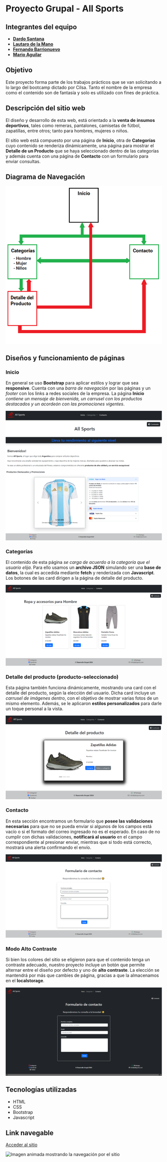 # Proyecto Grupal - All Sports

## Integrantes del equipo

- **[Dardo Santana](https://github.com/dardosantana)**
- **[Lautaro de la Mano](https://github.com/Lautidelamano)**
- **[Fernando Barrionuevo](https://github.com/Rasta07)**
- **[Mario Aguilar](https://github.com/mario-r-aguilar)**

## Objetivo

Este proyecto forma parte de los trabajos prácticos que se van solicitando
a lo largo del bootcamp dictado por Cilsa. Tanto el nombre de la empresa
como el contenido son de fantasía y solo es utilizado con fines de práctica.

## Descripción del sitio web

El diseño y desarrollo de esta web, está orientado a la **venta de**
**insumos deportivos**, tales como remeras, pantalones, camisetas de
fútbol, zapatillas, entre otros; tanto para hombres, mujeres o niños.

El sitio web está compuesto por una página de **Inicio**, otra de
**Categorías** cuyo contenido se renderiza dinámicamente, una página
para mostrar el **Detalle de un Producto** que se haya seleccionado
dentro de las categorías y además cuenta con una página de **Contacto**
con un formulario para enviar consultas.

## Diagrama de Navegación

![Diagrama de navegación](./img/resources-readme/00-navegacion.png)

## Diseños y funcionamiento de páginas

### Inicio

En general se uso **Bootstrap** para aplicar estilos y lograr que sea **responsive**.
Cuenta con una _barra de navegación_ por las páginas y un _footer_ con los links a
redes sociales de la empresa.
La página **Inicio** _contiene un mensaje de bienvenida, un carrusel con los productos_
_destacados y un acordeón con las promociones vigentes_.

![Captura de la parte superior de la página de Inicio](./img/resources-readme/01-inicio-top.png)
![Captura de la parte inferior de la página de Inicio](./img/resources-readme/02-inicio-bottom.png)

### Categorías

El contenido de esta página _se carga de acuerdo a la categoría que el usuario elija_.
Para ello usamos un **archivo JSON** simulando ser una **base de datos**, la cual
es accedida mediante **fetch** y renderizada con **Javascript**.
Los botones de las card dirigen a la página de detalle del producto.

![Captura de la página Categorías](./img/resources-readme/03-categorias.png)

### Detalle del producto (producto-seleccionado)

Esta página también funciona dinámicamente, mostrando una card con el detalle
del producto, según la elección del usuario. Dicha card incluye un _carrusel_
_de imágenes dentro_, con el objetivo de mostrar varias fotos de un mismo elemento.
Además, se le aplicaron **estilos personalizados** para darle un toque personal a la
vista.

![Captura de la página de Detalle del Producto](./img/resources-readme/04-detalle-del-producto.png)

### Contacto

En esta sección encontramos un formulario que **posee las validaciones necesarias** para que no se pueda
enviar si algunos de los campos está vacío o si el formato del correo ingresado no es el esperado.
En caso de no cumplir con dichas validaciones, **notificará al usuario** en el campo correspondiente al presionar
enviar, mientras que si todo está correcto, mostrará una alerta confirmando el envío.

![Captura de la página de Contacto](./img/resources-readme/05-contacto.png)

### Modo Alto Contraste

Si bien los colores del sitio se eligieron para que el contenido tenga un
contraste adecuado, nuestro proyecto incluye un botón que permite alternar
entre el diseño por defecto y uno de **alto contraste**.
La elección se mantendrá por más que cambies de página, gracias a que la
almacenamos en el **localstorage**.

![Captura de la página de Contacto con Alto Contraste seleccionado](./img/resources-readme/06-captura-alto-contraste.png)

## Tecnologías utilizadas

- HTML
- CSS
- Bootstrap
- Javascript

## Link navegable

[Acceder al sitio](https://mario-r-aguilar.github.io/bootcamp-cilsa-trabajo-practico-clase-7-tienda-de-deportes/)

![Imagen animada mostrando la navegación por el sitio](./img/resources-readme/07-navegacion-sitio.gif)
